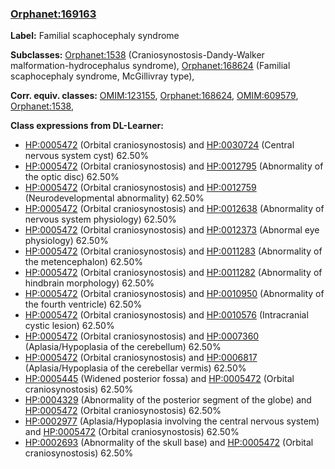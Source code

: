
### [Orphanet:169163](http://www.orpha.net/ORDO/Orphanet_169163)
**Label:** Familial scaphocephaly syndrome

**Subclasses:** [Orphanet:1538](http://www.orpha.net/ORDO/Orphanet_1538) (Craniosynostosis-Dandy-Walker malformation-hydrocephalus syndrome), [Orphanet:168624](http://www.orpha.net/ORDO/Orphanet_168624) (Familial scaphocephaly syndrome, McGillivray type), 

**Corr. equiv. classes:** [OMIM:123155](http://purl.obolibrary.org/obo/OMIM_123155), [Orphanet:168624](http://www.orpha.net/ORDO/Orphanet_168624), [OMIM:609579](http://purl.obolibrary.org/obo/OMIM_609579), [Orphanet:1538](http://www.orpha.net/ORDO/Orphanet_1538), 

**Class expressions from DL-Learner:**

- [HP:0005472](http://purl.obolibrary.org/obo/HP_0005472) (Orbital craniosynostosis) and [HP:0030724](http://purl.obolibrary.org/obo/HP_0030724) (Central nervous system cyst) 62.50%
- [HP:0005472](http://purl.obolibrary.org/obo/HP_0005472) (Orbital craniosynostosis) and [HP:0012795](http://purl.obolibrary.org/obo/HP_0012795) (Abnormality of the optic disc) 62.50%
- [HP:0005472](http://purl.obolibrary.org/obo/HP_0005472) (Orbital craniosynostosis) and [HP:0012759](http://purl.obolibrary.org/obo/HP_0012759) (Neurodevelopmental abnormality) 62.50%
- [HP:0005472](http://purl.obolibrary.org/obo/HP_0005472) (Orbital craniosynostosis) and [HP:0012638](http://purl.obolibrary.org/obo/HP_0012638) (Abnormality of nervous system physiology) 62.50%
- [HP:0005472](http://purl.obolibrary.org/obo/HP_0005472) (Orbital craniosynostosis) and [HP:0012373](http://purl.obolibrary.org/obo/HP_0012373) (Abnormal eye physiology) 62.50%
- [HP:0005472](http://purl.obolibrary.org/obo/HP_0005472) (Orbital craniosynostosis) and [HP:0011283](http://purl.obolibrary.org/obo/HP_0011283) (Abnormality of the metencephalon) 62.50%
- [HP:0005472](http://purl.obolibrary.org/obo/HP_0005472) (Orbital craniosynostosis) and [HP:0011282](http://purl.obolibrary.org/obo/HP_0011282) (Abnormality of hindbrain morphology) 62.50%
- [HP:0005472](http://purl.obolibrary.org/obo/HP_0005472) (Orbital craniosynostosis) and [HP:0010950](http://purl.obolibrary.org/obo/HP_0010950) (Abnormality of the fourth ventricle) 62.50%
- [HP:0005472](http://purl.obolibrary.org/obo/HP_0005472) (Orbital craniosynostosis) and [HP:0010576](http://purl.obolibrary.org/obo/HP_0010576) (Intracranial cystic lesion) 62.50%
- [HP:0005472](http://purl.obolibrary.org/obo/HP_0005472) (Orbital craniosynostosis) and [HP:0007360](http://purl.obolibrary.org/obo/HP_0007360) (Aplasia/Hypoplasia of the cerebellum) 62.50%
- [HP:0005472](http://purl.obolibrary.org/obo/HP_0005472) (Orbital craniosynostosis) and [HP:0006817](http://purl.obolibrary.org/obo/HP_0006817) (Aplasia/Hypoplasia of the cerebellar vermis) 62.50%
- [HP:0005445](http://purl.obolibrary.org/obo/HP_0005445) (Widened posterior fossa) and [HP:0005472](http://purl.obolibrary.org/obo/HP_0005472) (Orbital craniosynostosis) 62.50%
- [HP:0004329](http://purl.obolibrary.org/obo/HP_0004329) (Abnormality of the posterior segment of the globe) and [HP:0005472](http://purl.obolibrary.org/obo/HP_0005472) (Orbital craniosynostosis) 62.50%
- [HP:0002977](http://purl.obolibrary.org/obo/HP_0002977) (Aplasia/Hypoplasia involving the central nervous system) and [HP:0005472](http://purl.obolibrary.org/obo/HP_0005472) (Orbital craniosynostosis) 62.50%
- [HP:0002693](http://purl.obolibrary.org/obo/HP_0002693) (Abnormality of the skull base) and [HP:0005472](http://purl.obolibrary.org/obo/HP_0005472) (Orbital craniosynostosis) 62.50%


